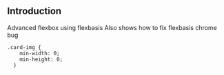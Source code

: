 ## Introduction

Advanced flexbox using flexbasis
Also shows how to fix flexbasis chrome bug

```
.card-img {
    min-width: 0;
    min-height: 0;
  }

```
